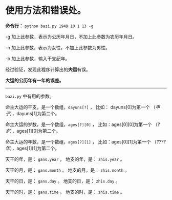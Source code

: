 # 使用方法和错误处。

**命令行：**  `python bazi.py 1949 10 1 13 -g`

-g 加上此参数，表示为公历年月日，不加上此参数为农历年月日。

-n 加上此参数，表示为女性，不加上此参数为男性。

-b 加上此参数，输入干支纪年。

经过验证，发现此程序计算出的~~**大运**~~有误。

**大运的公历年有一年的误差。**

------

`bazi.py` 中有用的参数。

命主大运的干支，是一个数组，`dayuns[?]` ， 比如： dayuns[0]为第一个 （*甲子*），dayuns[1]为第二个。

命主大运的岁数，是一个数组，`ages[?][0]` ， 比如：ages[0][0]为第一个 （*?岁*），ages[1][0]为第二个。

命主大运的年数，是一个数组，`ages[?][1]` ， 比如：ages[0][1]为第一个 （*????年*），ages[1][1]为第二个。

天干的年，是： `gans.year` 。  地支的年，是： `zhis.year` 。

天干的月，是： `gans.month` 。 地支的月，是： `zhis.month` 。

天干的日，是： `gans.day` 。 地支的日，是： `zhis.day` 。

天干的时，是： `gans.time` 。 地支的时，是： `zhis.time` 。
